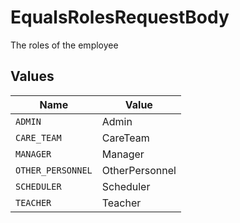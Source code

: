 # EqualsRolesRequestBody

The roles of the employee


## Values

| Name              | Value             |
| ----------------- | ----------------- |
| `ADMIN`           | Admin             |
| `CARE_TEAM`       | CareTeam          |
| `MANAGER`         | Manager           |
| `OTHER_PERSONNEL` | OtherPersonnel    |
| `SCHEDULER`       | Scheduler         |
| `TEACHER`         | Teacher           |